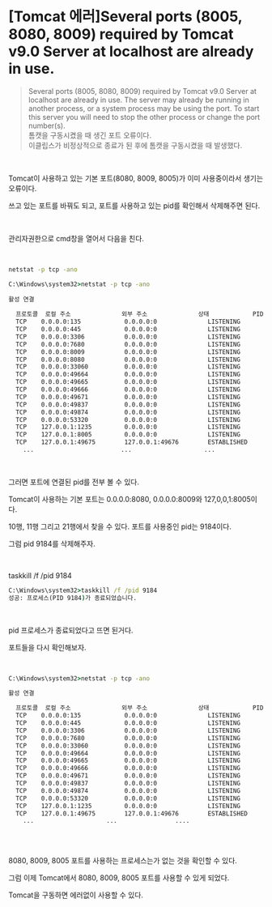 # [Tomcat 에러]Several ports (8005, 8080, 8009) required by Tomcat v9.0 Server at localhost are already in use.    
>Several ports (8005, 8080, 8009) required by Tomcat v9.0 Server at localhost are already in use. The server may already be running in another process, or a system process may be using the port. To start this server you will need to stop the other process or change the port number(s).   
>톰캣을 구동시켰을 때 생긴 포트 오류이다.     
>이클립스가 비정상적으로 종료가 된 후에 톰캣을 구동시켰을 때 발생했다.   

<br>

Tomcat이 사용하고 있는 기본 포트(8080, 8009, 8005)가 이미 사용중이라서 생기는 오류이다.

쓰고 있는 포트를 바꿔도 되고, 포트를 사용하고 있는 pid를 확인해서 삭제해주면 된다.

<br>

관리자권한으로 cmd창을 열어서 다음을 친다.

<br>

```cmd
netstat -p tcp -ano

C:\Windows\system32>netstat -p tcp -ano
 
활성 연결
 
  프로토콜  로컬 주소              외부 주소              상태            PID
  TCP    0.0.0.0:135            0.0.0.0:0              LISTENING       1028
  TCP    0.0.0.0:445            0.0.0.0:0              LISTENING       4
  TCP    0.0.0.0:3306           0.0.0.0:0              LISTENING       1076
  TCP    0.0.0.0:7680           0.0.0.0:0              LISTENING       5756
  TCP    0.0.0.0:8009           0.0.0.0:0              LISTENING       9184
  TCP    0.0.0.0:8080           0.0.0.0:0              LISTENING       9184
  TCP    0.0.0.0:33060          0.0.0.0:0              LISTENING       1076
  TCP    0.0.0.0:49664          0.0.0.0:0              LISTENING       672
  TCP    0.0.0.0:49665          0.0.0.0:0              LISTENING       1556
  TCP    0.0.0.0:49666          0.0.0.0:0              LISTENING       1144
  TCP    0.0.0.0:49671          0.0.0.0:0              LISTENING       3052
  TCP    0.0.0.0:49837          0.0.0.0:0              LISTENING       748
  TCP    0.0.0.0:49874          0.0.0.0:0              LISTENING       756
  TCP    0.0.0.0:53320          0.0.0.0:0              LISTENING       10524
  TCP    127.0.0.1:1235         0.0.0.0:0              LISTENING       4012
  TCP    127.0.0.1:8005         0.0.0.0:0              LISTENING       9184
  TCP    127.0.0.1:49675        127.0.0.1:49676        ESTABLISHED     3684
    ...                        ...                    ...                    ...

```

<br>

그러면 포트에 연결된 pid를 전부 볼 수 있다.

Tomcat이 사용하는 기본 포트는 0.0.0.0:8080, 0.0.0.0:8009와 127,0,0,1:8005이다.

10행, 11행 그리고 21행에서 찾을 수 있다. 포트를 사용중인 pid는 9184이다.

그럼 pid 9184를 삭제해주자.

<br>

taskkill /f /pid 9184


```cmd
C:\Windows\system32>taskkill /f /pid 9184
성공: 프로세스(PID 9184)가 종료되었습니다.

```

<br>

pid 프로세스가 종료되었다고 뜨면 된거다.

포트들을 다시 확인해보자.

<br>

```cmd
C:\Windows\system32>netstat -p tcp -ano

활성 연결
 
  프로토콜  로컬 주소              외부 주소              상태            PID
  TCP    0.0.0.0:135            0.0.0.0:0              LISTENING       1028
  TCP    0.0.0.0:445            0.0.0.0:0              LISTENING       4
  TCP    0.0.0.0:3306           0.0.0.0:0              LISTENING       1076
  TCP    0.0.0.0:7680           0.0.0.0:0              LISTENING       5756
  TCP    0.0.0.0:33060          0.0.0.0:0              LISTENING       1076
  TCP    0.0.0.0:49664          0.0.0.0:0              LISTENING       672
  TCP    0.0.0.0:49665          0.0.0.0:0              LISTENING       1556
  TCP    0.0.0.0:49666          0.0.0.0:0              LISTENING       1144
  TCP    0.0.0.0:49671          0.0.0.0:0              LISTENING       3052
  TCP    0.0.0.0:49837          0.0.0.0:0              LISTENING       748
  TCP    0.0.0.0:49874          0.0.0.0:0              LISTENING       756
  TCP    0.0.0.0:53320          0.0.0.0:0              LISTENING       10524
  TCP    127.0.0.1:1235         0.0.0.0:0              LISTENING       4012
  TCP    127.0.0.1:49675        127.0.0.1:49676        ESTABLISHED     3684
    ...                    ...                ....                        ...
    

```

<br>

8080, 8009, 8005 포트를 사용하는 프로세스는가 없는 것을 확인할 수 있다.

그럼 이제 Tomcat에서 8080, 8009, 8005 포트를 사용할 수 있게 되었다.

Tomcat을 구동하면 에러없이 사용할 수 있다.
